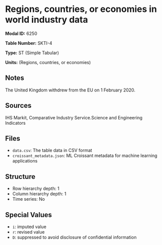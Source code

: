 # Regions, countries, or economies in world industry data

**Modal ID:** 6250

**Table Number:** SKTI-4

**Type:** ST (Simple Tabular)

**Units:** (Regions, countries, or economies)

## Notes

The United Kingdom withdrew from the EU on 1 February 2020.

## Sources

IHS Markit, Comparative Industry Service.Science and Engineering Indicators

## Files

- `data.csv`: The table data in CSV format
- `croissant_metadata.json`: ML Croissant metadata for machine learning applications

## Structure

- Row hierarchy depth: 1
- Column hierarchy depth: 1
- Time series: No

## Special Values

- `i`: imputed value
- `r`: revised value
- `D`: suppressed to avoid disclosure of confidential information
